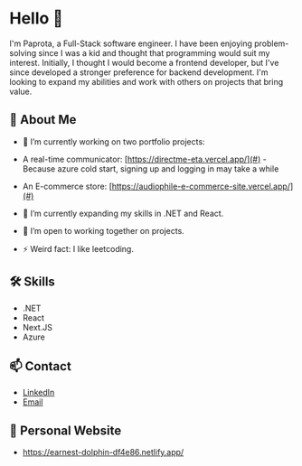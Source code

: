 # Hello 👋

I'm Paprota, a Full-Stack software engineer. 
I have been enjoying problem-solving since I was a kid and thought that programming would suit my interest.
Initially, I thought I would become a frontend developer, but I've since developed a stronger preference for backend development.
I'm looking to expand my abilities and work with others on projects that bring value.

## 🚀 About Me

- 🔭 I’m currently working on two portfolio projects:
- A real-time communicator: [https://directme-eta.vercel.app/](#) - Because azure cold start, signing up and logging in may take a while
- An E-commerce store: [https://audiophile-e-commerce-site.vercel.app/](#)

- 🌱 I’m currently expanding my skills in .NET and React.
- 👯 I’m open to working together on projects.
- ⚡ Weird fact: I like leetcoding.

## 🛠️ Skills

- .NET
- React
- Next.JS
- Azure

## 📫 Contact

- [LinkedIn](https://www.linkedin.com/in/pawe%C5%82-pro%C4%87-1704702bb/)
- [Email](paprota404@gmail.com)

## 👋 Personal Website

- https://earnest-dolphin-df4e86.netlify.app/
